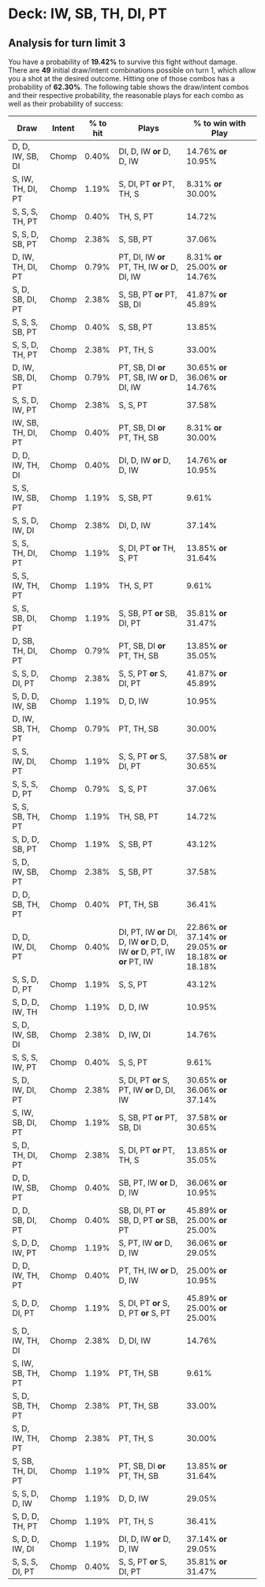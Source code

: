 # Deck: IW, SB, TH, DI, PT
## Analysis for turn limit 3
You have a probability of **19.42%** to survive this fight without damage. There are **49** initial draw/intent combinations possible on turn 1, which allow you a shot at the desired outcome. Hitting one of those combos has a probability of **62.30%**.
The following table shows the draw/intent combos and their respective probability, the reasonable plays for each combo as well as their probability of success:

|Draw|Intent|% to hit|Plays|% to win with Play|
|----|------|--------|-----|------------------|
|D, D, IW, SB, DI|Chomp|0.40%|DI, D, IW **or** D, D, IW|14.76% **or** 10.95%|
|S, IW, TH, DI, PT|Chomp|1.19%|S, DI, PT **or** PT, TH, S|8.31% **or** 30.00%|
|S, S, S, TH, PT|Chomp|0.40%|TH, S, PT|14.72%|
|S, S, D, SB, PT|Chomp|2.38%|S, SB, PT|37.06%|
|D, IW, TH, DI, PT|Chomp|0.79%|PT, DI, IW **or** PT, TH, IW **or** D, DI, IW|8.31% **or** 25.00% **or** 14.76%|
|S, D, SB, DI, PT|Chomp|2.38%|S, SB, PT **or** PT, SB, DI|41.87% **or** 45.89%|
|S, S, S, SB, PT|Chomp|0.40%|S, SB, PT|13.85%|
|S, S, D, TH, PT|Chomp|2.38%|PT, TH, S|33.00%|
|D, IW, SB, DI, PT|Chomp|0.79%|PT, SB, DI **or** PT, SB, IW **or** D, DI, IW|30.65% **or** 36.06% **or** 14.76%|
|S, S, D, IW, PT|Chomp|2.38%|S, S, PT|37.58%|
|IW, SB, TH, DI, PT|Chomp|0.40%|PT, SB, DI **or** PT, TH, SB|8.31% **or** 30.00%|
|D, D, IW, TH, DI|Chomp|0.40%|DI, D, IW **or** D, D, IW|14.76% **or** 10.95%|
|S, S, IW, SB, PT|Chomp|1.19%|S, SB, PT|9.61%|
|S, S, D, IW, DI|Chomp|2.38%|DI, D, IW|37.14%|
|S, S, TH, DI, PT|Chomp|1.19%|S, DI, PT **or** TH, S, PT|13.85% **or** 31.64%|
|S, S, IW, TH, PT|Chomp|1.19%|TH, S, PT|9.61%|
|S, S, SB, DI, PT|Chomp|1.19%|S, SB, PT **or** SB, DI, PT|35.81% **or** 31.47%|
|D, SB, TH, DI, PT|Chomp|0.79%|PT, SB, DI **or** PT, TH, SB|13.85% **or** 35.05%|
|S, S, D, DI, PT|Chomp|2.38%|S, S, PT **or** S, DI, PT|41.87% **or** 45.89%|
|S, D, D, IW, SB|Chomp|1.19%|D, D, IW|10.95%|
|D, IW, SB, TH, PT|Chomp|0.79%|PT, TH, SB|30.00%|
|S, S, IW, DI, PT|Chomp|1.19%|S, S, PT **or** S, DI, PT|37.58% **or** 30.65%|
|S, S, S, D, PT|Chomp|0.79%|S, S, PT|37.06%|
|S, S, SB, TH, PT|Chomp|1.19%|TH, SB, PT|14.72%|
|S, D, D, SB, PT|Chomp|1.19%|S, SB, PT|43.12%|
|S, D, IW, SB, PT|Chomp|2.38%|S, SB, PT|37.58%|
|D, D, SB, TH, PT|Chomp|0.40%|PT, TH, SB|36.41%|
|D, D, IW, DI, PT|Chomp|0.40%|DI, PT, IW **or** DI, D, IW **or** D, D, IW **or** D, PT, IW **or** PT, IW|22.86% **or** 37.14% **or** 29.05% **or** 18.18% **or** 18.18%|
|S, S, D, D, PT|Chomp|1.19%|S, S, PT|43.12%|
|S, D, D, IW, TH|Chomp|1.19%|D, D, IW|10.95%|
|S, D, IW, SB, DI|Chomp|2.38%|D, IW, DI|14.76%|
|S, S, S, IW, PT|Chomp|0.40%|S, S, PT|9.61%|
|S, D, IW, DI, PT|Chomp|2.38%|S, DI, PT **or** S, PT, IW **or** D, DI, IW|30.65% **or** 36.06% **or** 37.14%|
|S, IW, SB, DI, PT|Chomp|1.19%|S, SB, PT **or** PT, SB, DI|37.58% **or** 30.65%|
|S, D, TH, DI, PT|Chomp|2.38%|S, DI, PT **or** PT, TH, S|13.85% **or** 35.05%|
|D, D, IW, SB, PT|Chomp|0.40%|SB, PT, IW **or** D, D, IW|36.06% **or** 10.95%|
|D, D, SB, DI, PT|Chomp|0.40%|SB, DI, PT **or** SB, D, PT **or** SB, PT|45.89% **or** 25.00% **or** 25.00%|
|S, D, D, IW, PT|Chomp|1.19%|S, PT, IW **or** D, D, IW|36.06% **or** 29.05%|
|D, D, IW, TH, PT|Chomp|0.40%|PT, TH, IW **or** D, D, IW|25.00% **or** 10.95%|
|S, D, D, DI, PT|Chomp|1.19%|S, DI, PT **or** S, D, PT **or** S, PT|45.89% **or** 25.00% **or** 25.00%|
|S, D, IW, TH, DI|Chomp|2.38%|D, DI, IW|14.76%|
|S, IW, SB, TH, PT|Chomp|1.19%|PT, TH, SB|9.61%|
|S, D, SB, TH, PT|Chomp|2.38%|PT, TH, SB|33.00%|
|S, D, IW, TH, PT|Chomp|2.38%|PT, TH, S|30.00%|
|S, SB, TH, DI, PT|Chomp|1.19%|PT, SB, DI **or** PT, TH, SB|13.85% **or** 31.64%|
|S, S, D, D, IW|Chomp|1.19%|D, D, IW|29.05%|
|S, D, D, TH, PT|Chomp|1.19%|PT, TH, S|36.41%|
|S, D, D, IW, DI|Chomp|1.19%|DI, D, IW **or** D, D, IW|37.14% **or** 29.05%|
|S, S, S, DI, PT|Chomp|0.40%|S, S, PT **or** S, DI, PT|35.81% **or** 31.47%|
